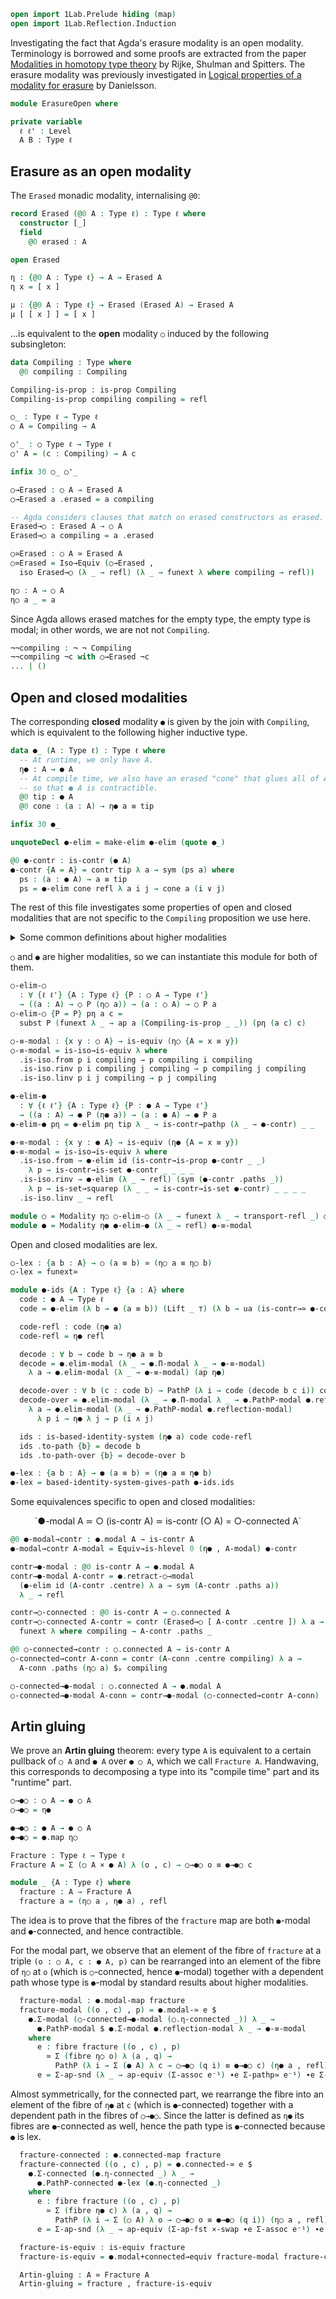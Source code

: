 ```agda
open import 1Lab.Prelude hiding (map)
open import 1Lab.Reflection.Induction
```

Investigating the fact that Agda's erasure modality is an open modality.
Terminology is borrowed and some proofs are extracted from the paper
[Modalities in homotopy type theory](https://arxiv.org/abs/1706.07526)
by Rijke, Shulman and Spitters.
The erasure modality was previously investigated in
[Logical properties of a modality for erasure](https://www.cse.chalmers.se/~nad/publications/danielsson-erased.pdf)
by Danielsson.

```agda
module ErasureOpen where

private variable
  ℓ ℓ' : Level
  A B : Type ℓ
```

## Erasure as an open modality

The `Erased` monadic modality, internalising `@0`:

```agda
record Erased (@0 A : Type ℓ) : Type ℓ where
  constructor [_]
  field
    @0 erased : A

open Erased

η : {@0 A : Type ℓ} → A → Erased A
η x = [ x ]

μ : {@0 A : Type ℓ} → Erased (Erased A) → Erased A
μ [ [ x ] ] = [ x ]
```

...is equivalent to the **open** modality `○` induced by the following subsingleton:

```agda
data Compiling : Type where
  @0 compiling : Compiling

Compiling-is-prop : is-prop Compiling
Compiling-is-prop compiling compiling = refl

○_ : Type ℓ → Type ℓ
○ A = Compiling → A

○'_ : ○ Type ℓ → Type ℓ
○' A = (c : Compiling) → A c

infix 30 ○_ ○'_

○→Erased : ○ A → Erased A
○→Erased a .erased = a compiling

-- Agda considers clauses that match on erased constructors as erased.
Erased→○ : Erased A → ○ A
Erased→○ a compiling = a .erased

○≃Erased : ○ A ≃ Erased A
○≃Erased = Iso→Equiv (○→Erased ,
  iso Erased→○ (λ _ → refl) (λ _ → funext λ where compiling → refl))

η○ : A → ○ A
η○ a _ = a
```

Since Agda allows erased matches for the empty type, the empty type is
modal; in other words, we are not not `Compiling`.

```agda
¬¬compiling : ¬ ¬ Compiling
¬¬compiling ¬c with ○→Erased ¬c
... | ()
```

## Open and closed modalities

The corresponding **closed** modality `●` is given by the join with `Compiling`,
which is equivalent to the following higher inductive type.

```agda
data ●_ (A : Type ℓ) : Type ℓ where
  -- At runtime, we only have A.
  η● : A → ● A
  -- At compile time, we also have an erased "cone" that glues all of A together,
  -- so that ● A is contractible.
  @0 tip : ● A
  @0 cone : (a : A) → η● a ≡ tip

infix 30 ●_

unquoteDecl ●-elim = make-elim ●-elim (quote ●_)

@0 ●-contr : is-contr (● A)
●-contr {A = A} = contr tip λ a → sym (ps a) where
  ps : (a : ● A) → a ≡ tip
  ps = ●-elim cone refl λ a i j → cone a (i ∨ j)
```

The rest of this file investigates some properties of open and closed
modalities that are not specific to the `Compiling` proposition we use here.

<details>
<summary>Some common definitions about higher modalities</summary>

```agda
module Modality
  {○_ : ∀ {ℓ} → Type ℓ → Type ℓ}
  (η○ : ∀ {ℓ} {A : Type ℓ} → A → ○ A)
  (○-elim : ∀ {ℓ ℓ'} {A : Type ℓ} {P : ○ A → Type ℓ'}
          → ((a : A) → ○ P (η○ a)) → (a : ○ A) → ○ P a)
  (○-elim-β : ∀ {ℓ ℓ'} {A : Type ℓ} {P : ○ A → Type ℓ'} {pη : (a : A) → ○ P (η○ a)}
            → (a : A) → ○-elim {P = P} pη (η○ a) ≡ pη a)
  (○-≡-modal : ∀ {ℓ} {A : Type ℓ} {x y : ○ A} → is-equiv (η○ {A = x ≡ y}))
  where

  modal : Type ℓ → Type ℓ
  modal A = is-equiv (η○ {A = A})

  modal-map : (A → B) → Type _
  modal-map {B = B} f = (b : B) → modal (fibre f b)

  connected : Type ℓ → Type ℓ
  connected A = is-contr (○ A)

  connected-map : (A → B) → Type _
  connected-map {B = B} f = (b : B) → connected (fibre f b)

  modal+connected→contr : modal A → connected A → is-contr A
  modal+connected→contr A-mod A-conn = Equiv→is-hlevel 0 (η○ , A-mod) A-conn

  modal+connected→equiv : {f : A → B} → modal-map f → connected-map f → is-equiv f
  modal+connected→equiv f-mod f-conn .is-eqv b = modal+connected→contr (f-mod b) (f-conn b)

  elim-modal
    : ∀ {ℓ ℓ'} {A : Type ℓ} {P : ○ A → Type ℓ'}
    → (∀ a → modal (P a))
    → ((a : A) → P (η○ a)) → (a : ○ A) → P a
  elim-modal P-modal pη a = equiv→inverse (P-modal a) (○-elim (λ a → η○ (pη a)) a)

  elim-modal-β
    : ∀ {ℓ ℓ'} {A : Type ℓ} {P : ○ A → Type ℓ'} P-modal {pη : (a : A) → P (η○ a)}
    → (a : A) → elim-modal {P = P} P-modal pη (η○ a) ≡ pη a
  elim-modal-β P-modal {pη} a =
    ap (equiv→inverse (P-modal (η○ a))) (○-elim-β a)
    ∙ equiv→unit (P-modal (η○ a)) (pη a)

  map : (A → B) → ○ A → ○ B
  map f = ○-elim (η○ ∘ f)

  map-≃ : A ≃ B → (○ A) ≃ (○ B)
  map-≃ e = map (e .fst) , is-iso→is-equiv λ where
    .is-iso.from → map (Equiv.from e)
    .is-iso.rinv → elim-modal (λ _ → ○-≡-modal) λ b →
      ap (map (e .fst)) (○-elim-β b) ∙ ○-elim-β (Equiv.from e b) ∙ ap η○ (Equiv.ε e b)
    .is-iso.linv → elim-modal (λ _ → ○-≡-modal) λ a →
      ap (map (Equiv.from e)) (○-elim-β a) ∙ ○-elim-β (e .fst a) ∙ ap η○ (Equiv.η e a)

  retract-○→modal : (η⁻¹ : ○ A → A) → is-left-inverse η⁻¹ η○ → modal A
  retract-○→modal η⁻¹ ret = is-iso→is-equiv $
    iso η⁻¹ (elim-modal (λ _ → ○-≡-modal) λ a → ap η○ (ret a)) ret

  retract→modal
    : (f : A → B) (g : B → A)
    → is-left-inverse f g → modal A → modal B
  retract→modal {B = B} f g ret A-modal = retract-○→modal η⁻¹ linv where
    η⁻¹ : ○ B → B
    η⁻¹ = f ∘ elim-modal (λ _ → A-modal) g
    linv : is-left-inverse η⁻¹ η○
    linv b = ap f (elim-modal-β (λ _ → A-modal) b) ∙ ret b

  modal-≃ : B ≃ A → modal A → modal B
  modal-≃ e = retract→modal (Equiv.from e) (Equiv.to e) (Equiv.η e)

  connected-≃ : B ≃ A → connected A → connected B
  connected-≃ e A-conn = Equiv→is-hlevel 0 (map-≃ e) A-conn

  ≡-modal : modal A → ∀ {x y : A} → modal (x ≡ y)
  ≡-modal A-modal = modal-≃ (ap-equiv (η○ , A-modal)) ○-≡-modal

  PathP-modal : {A : I → Type ℓ} → modal (A i0) → ∀ {x y} → modal (PathP A x y)
  PathP-modal {A = A} A-modal {x} {y} = subst modal (sym (PathP≡Path⁻ A x y)) (≡-modal A-modal)

  reflection-modal : modal (○ A)
  reflection-modal = is-iso→is-equiv λ where
    .is-iso.from → ○-elim id
    .is-iso.rinv → elim-modal (λ _ → ○-≡-modal) λ a → ap η○ (○-elim-β a)
    .is-iso.linv → ○-elim-β

  Π-modal : {B : A → Type ℓ} → (∀ a → modal (B a)) → modal ((a : A) → B a)
  Π-modal B-modal = retract-○→modal
    (λ f a → elim-modal (λ _ → B-modal _) (_$ a) f)
    (λ f → funext λ a → elim-modal-β (λ _ → B-modal _) f)

  Σ-modal : {B : A → Type ℓ} → modal A → (∀ a → modal (B a)) → modal (Σ A B)
  Σ-modal {B = B} A-modal B-modal = retract-○→modal
    (Equiv.from Σ-Π-distrib
      ( elim-modal (λ _ → A-modal) fst
      , elim-modal (λ _ → B-modal _) λ (a , b) →
          subst B (sym (elim-modal-β (λ _ → A-modal) (a , b))) b))
    λ (a , b) →
         elim-modal-β (λ _ → A-modal) (a , b)
      ,ₚ elim-modal-β (λ _ → B-modal _) (a , b) ◁ to-pathp⁻ refl

  η-connected : connected-map (η○ {A = A})
  η-connected a = contr
    (○-elim {P = fibre η○} (λ a → η○ (a , refl)) a)
    (elim-modal (λ _ → ○-≡-modal) λ (a' , p) →
      J (λ a p → ○-elim (λ x → η○ (x , refl)) a ≡ η○ (a' , p)) (○-elim-β a') p)

  ○Σ○≃○Σ : {B : A → Type ℓ} → (○ (Σ A λ a → ○ B a)) ≃ (○ (Σ A B))
  ○Σ○≃○Σ .fst = ○-elim λ (a , b) → map (a ,_) b
  ○Σ○≃○Σ .snd = is-iso→is-equiv λ where
    .is-iso.from → map (Σ-map₂ η○)
    .is-iso.rinv → elim-modal (λ _ → ○-≡-modal) λ (a , b) →
      ap (○-elim _) (○-elim-β (a , b)) ∙ ○-elim-β (a , η○ b) ∙ ○-elim-β b
    .is-iso.linv → elim-modal (λ _ → ○-≡-modal) λ (a , b) →
      ap (map _) (○-elim-β (a , b)) ∙ elim-modal
        {P = λ b → ○-elim _ (○-elim _ b) ≡ η○ (a , b)} (λ _ → ○-≡-modal)
        (λ b → ap (○-elim _) (○-elim-β b) ∙ ○-elim-β (a , b)) b

  Σ-connected : {B : A → Type ℓ} → connected A → (∀ a → connected (B a)) → connected (Σ A B)
  Σ-connected A-conn B-conn = Equiv→is-hlevel 0 (○Σ○≃○Σ e⁻¹)
    (connected-≃ (Σ-contract B-conn) A-conn)

  -- Additional properties of *lex* modalities

  module _ (○-lex : ∀ {ℓ} {A : Type ℓ} {a b : A} → (○ (a ≡ b)) ≃ (η○ a ≡ η○ b)) where
    ≡-connected : connected A → {x y : A} → connected (x ≡ y)
    ≡-connected A-conn = Equiv→is-hlevel 0 ○-lex (Path-is-hlevel 0 A-conn)

    PathP-connected : {A : I → Type ℓ} → connected (A i0) → ∀ {x y} → connected (PathP A x y)
    PathP-connected {A = A} A-conn {x} {y} =
      subst connected (sym (PathP≡Path⁻ A x y)) (≡-connected A-conn)
```
</details>

`○` and `●` are higher modalities, so we can instantiate this module
for both of them.

```agda
○-elim-○
  : ∀ {ℓ ℓ'} {A : Type ℓ} {P : ○ A → Type ℓ'}
  → ((a : A) → ○ P (η○ a)) → (a : ○ A) → ○ P a
○-elim-○ {P = P} pη a c =
  subst P (funext λ _ → ap a (Compiling-is-prop _ _)) (pη (a c) c)

○-≡-modal : {x y : ○ A} → is-equiv (η○ {A = x ≡ y})
○-≡-modal = is-iso→is-equiv λ where
  .is-iso.from p i compiling → p compiling i compiling
  .is-iso.rinv p i compiling j compiling → p compiling j compiling
  .is-iso.linv p i j compiling → p j compiling

●-elim-●
  : ∀ {ℓ ℓ'} {A : Type ℓ} {P : ● A → Type ℓ'}
  → ((a : A) → ● P (η● a)) → (a : ● A) → ● P a
●-elim-● pη = ●-elim pη tip λ _ → is-contr→pathp (λ _ → ●-contr) _ _

●-≡-modal : {x y : ● A} → is-equiv (η● {A = x ≡ y})
●-≡-modal = is-iso→is-equiv λ where
  .is-iso.from → ●-elim id (is-contr→is-prop ●-contr _ _)
    λ p → is-contr→is-set ●-contr _ _ _ _
  .is-iso.rinv → ●-elim (λ _ → refl) (sym (●-contr .paths _))
    λ p → is-set→squarep (λ _ _ → is-contr→is-set ●-contr) _ _ _ _
  .is-iso.linv _ → refl

module ○ = Modality η○ ○-elim-○ (λ _ → funext λ _ → transport-refl _) ○-≡-modal
module ● = Modality η● ●-elim-● (λ _ → refl) ●-≡-modal
```

Open and closed modalities are lex.

```agda
○-lex : {a b : A} → ○ (a ≡ b) ≃ (η○ a ≡ η○ b)
○-lex = funext≃

module ●-ids {A : Type ℓ} {a : A} where
  code : ● A → Type ℓ
  code = ●-elim (λ b → ● (a ≡ b)) (Lift _ ⊤) (λ b → ua (is-contr→≃ ●-contr (hlevel 0)))

  code-refl : code (η● a)
  code-refl = η● refl

  decode : ∀ b → code b → η● a ≡ b
  decode = ●.elim-modal (λ _ → ●.Π-modal λ _ → ●-≡-modal)
    λ a → ●.elim-modal (λ _ → ●-≡-modal) (ap η●)

  decode-over : ∀ b (c : code b) → PathP (λ i → code (decode b c i)) code-refl c
  decode-over = ●.elim-modal (λ _ → ●.Π-modal λ _ → ●.PathP-modal ●.reflection-modal)
    λ a → ●.elim-modal (λ _ → ●.PathP-modal ●.reflection-modal)
      λ p i → η● λ j → p (i ∧ j)

  ids : is-based-identity-system (η● a) code code-refl
  ids .to-path {b} = decode b
  ids .to-path-over {b} = decode-over b

●-lex : {a b : A} → ● (a ≡ b) ≃ (η● a ≡ η● b)
●-lex = based-identity-system-gives-path ●-ids.ids
```

Some equivalences specific to open and closed modalities:

<div style="text-align: center;">
`●-modal A ≃ ○ (is-contr A) ≃ is-contr (○ A) = ○-connected A`
</div>

```agda
@0 ●-modal→contr : ●.modal A → is-contr A
●-modal→contr A-modal = Equiv→is-hlevel 0 (η● , A-modal) ●-contr

contr→●-modal : @0 is-contr A → ●.modal A
contr→●-modal A-contr = ●.retract-○→modal
  (●-elim id (A-contr .centre) λ a → sym (A-contr .paths a))
  λ _ → refl

contr→○-connected : @0 is-contr A → ○.connected A
contr→○-connected A-contr = contr (Erased→○ [ A-contr .centre ]) λ a →
  funext λ where compiling → A-contr .paths _

@0 ○-connected→contr : ○.connected A → is-contr A
○-connected→contr A-conn = contr (A-conn .centre compiling) λ a →
  A-conn .paths (η○ a) $ₚ compiling

○-connected→●-modal : ○.connected A → ●.modal A
○-connected→●-modal A-conn = contr→●-modal (○-connected→contr A-conn)
```

## Artin gluing

We prove an **Artin gluing** theorem: every type `A` is equivalent to a
certain pullback of `○ A` and `● A` over `● ○ A`, which we call `Fracture A`.
Handwaving, this corresponds to decomposing a type into its "compile time"
part and its "runtime" part.

```agda
○→●○ : ○ A → ● ○ A
○→●○ = η●

●→●○ : ● A → ● ○ A
●→●○ = ●.map η○

Fracture : Type ℓ → Type ℓ
Fracture A = Σ (○ A × ● A) λ (o , c) → ○→●○ o ≡ ●→●○ c

module _ {A : Type ℓ} where
  fracture : A → Fracture A
  fracture a = (η○ a , η● a) , refl
```

The idea is to prove that the fibres of the `fracture` map are both
`●`-modal and `●`-connected, and hence contractible.

For the modal part, we observe that an element of the fibre of `fracture`
at a triple `(o : ○ A, c : ● A, p)` can be rearranged into an element
of the fibre of `η○` at `o` (which is `○`-connected, hence `●`-modal) together with
a dependent path whose type is `●`-modal by standard results about higher modalities.

```agda
  fracture-modal : ●.modal-map fracture
  fracture-modal ((o , c) , p) = ●.modal-≃ e $
    ●.Σ-modal (○-connected→●-modal (○.η-connected _)) λ _ →
      ●.PathP-modal $ ●.Σ-modal ●.reflection-modal λ _ → ●-≡-modal
    where
      e : fibre fracture ((o , c) , p)
        ≃ Σ (fibre η○ o) λ (a , q) →
          PathP (λ i → Σ (● A) λ c → ○→●○ (q i) ≡ ●→●○ c) (η● a , refl) (c , p)
      e = Σ-ap-snd (λ _ → ap-equiv (Σ-assoc e⁻¹) ∙e Σ-pathp≃ e⁻¹) ∙e Σ-assoc
```

Almost symmetrically, for the connected part, we rearrange the fibre
into an element of the fibre of `η●` at `c` (which is `●`-connected) together
with a dependent path in the fibres of `○→●○`. Since the latter is
defined as `η●` its fibres are `●`-connected as well, hence the path type
is `●`-connected because `●` is lex.

```agda
  fracture-connected : ●.connected-map fracture
  fracture-connected ((o , c) , p) = ●.connected-≃ e $
    ●.Σ-connected (●.η-connected _) λ _ →
      ●.PathP-connected ●-lex (●.η-connected _)
    where
      e : fibre fracture ((o , c) , p)
        ≃ Σ (fibre η● c) λ (a , q) →
          PathP (λ i → Σ (○ A) λ o → ○→●○ o ≡ ●→●○ (q i)) (η○ a , refl) (o , p)
      e = Σ-ap-snd (λ _ → ap-equiv (Σ-ap-fst ×-swap ∙e Σ-assoc e⁻¹) ∙e Σ-pathp≃ e⁻¹) ∙e Σ-assoc

  fracture-is-equiv : is-equiv fracture
  fracture-is-equiv = ●.modal+connected→equiv fracture-modal fracture-connected

  Artin-gluing : A ≃ Fracture A
  Artin-gluing = fracture , fracture-is-equiv
```

